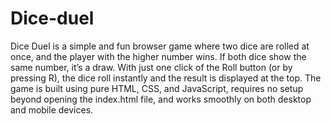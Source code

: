 # Dice-duel

Dice Duel is a simple and fun browser game where two dice are rolled at once, and the player with the higher number wins. If both dice show the same number, it’s a draw. 
With just one click of the Roll button (or by pressing R), the dice roll instantly and the result is displayed at the top. The game is built using pure HTML, CSS, and JavaScript, 
requires no setup beyond opening the index.html file, and works smoothly on both desktop and mobile devices.



